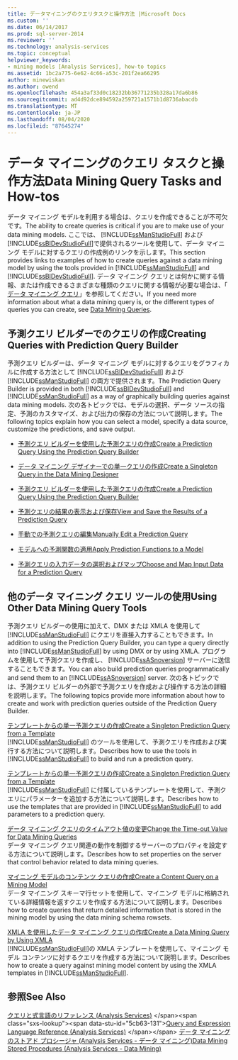 ```yaml
---
title: データマイニングのクエリタスクと操作方法 |Microsoft Docs
ms.custom: ''
ms.date: 06/14/2017
ms.prod: sql-server-2014
ms.reviewer: ''
ms.technology: analysis-services
ms.topic: conceptual
helpviewer_keywords:
- mining models [Analysis Services], how-to topics
ms.assetid: 1bc2a775-6e62-4c66-a53c-201f2ea66295
author: minewiskan
ms.author: owend
ms.openlocfilehash: 454a3af33d0c18232bb36771235b328a17da6b86
ms.sourcegitcommit: ad4d92dce894592a259721a1571b1d8736abacdb
ms.translationtype: MT
ms.contentlocale: ja-JP
ms.lasthandoff: 08/04/2020
ms.locfileid: "87645274"
---
```

# <a name="data-mining-query-tasks-and-how-tos"></a><span data-ttu-id="5cb63-102">データ マイニングのクエリ タスクと操作方法</span><span class="sxs-lookup"><span data-stu-id="5cb63-102">Data Mining Query Tasks and How-tos</span></span>
  <span data-ttu-id="5cb63-103">データ マイニング モデルを利用する場合は、クエリを作成できることが不可欠です。</span><span class="sxs-lookup"><span data-stu-id="5cb63-103">The ability to create queries is critical if you are to make use of your data mining models.</span></span> <span data-ttu-id="5cb63-104">ここでは、 [!INCLUDE[ssManStudioFull](../../includes/ssmanstudiofull-md.md)] および [!INCLUDE[ssBIDevStudioFull](../../includes/ssbidevstudiofull-md.md)]で提供されるツールを使用して、データ マイニング モデルに対するクエリの作成例のリンクを示します。</span><span class="sxs-lookup"><span data-stu-id="5cb63-104">This section provides links to examples of how to create queries against a data mining model by using the tools provided in [!INCLUDE[ssManStudioFull](../../includes/ssmanstudiofull-md.md)] and [!INCLUDE[ssBIDevStudioFull](../../includes/ssbidevstudiofull-md.md)].</span></span> <span data-ttu-id="5cb63-105">データ マイニング クエリとは何かに関する情報、または作成できるさまざまな種類のクエリに関する情報が必要な場合は、「 [データ マイニング クエリ](data-mining-queries.md)」を参照してください。</span><span class="sxs-lookup"><span data-stu-id="5cb63-105">If you need more information about what a data mining query is, or the different types of queries you can create, see [Data Mining Queries](data-mining-queries.md).</span></span>  
  
## <a name="creating-queries-with-prediction-query-builder"></a><span data-ttu-id="5cb63-106">予測クエリ ビルダーでのクエリの作成</span><span class="sxs-lookup"><span data-stu-id="5cb63-106">Creating Queries with Prediction Query Builder</span></span>  
 <span data-ttu-id="5cb63-107">予測クエリ ビルダーは、データ マイニング モデルに対するクエリをグラフィカルに作成する方法として [!INCLUDE[ssBIDevStudioFull](../../includes/ssbidevstudiofull-md.md)] および [!INCLUDE[ssManStudioFull](../../includes/ssmanstudiofull-md.md)] の両方で提供されます。</span><span class="sxs-lookup"><span data-stu-id="5cb63-107">The Prediction Query Builder is provided in both [!INCLUDE[ssBIDevStudioFull](../../includes/ssbidevstudiofull-md.md)] and [!INCLUDE[ssManStudioFull](../../includes/ssmanstudiofull-md.md)] as a way of graphically building queries against data mining models.</span></span> <span data-ttu-id="5cb63-108">次の各トピックでは、モデルの選択、データ ソースの指定、予測のカスタマイズ、および出力の保存の方法について説明します。</span><span class="sxs-lookup"><span data-stu-id="5cb63-108">The following topics explain how you can select a model, specify a data source, customize the predictions, and save output.</span></span>  
  
-   [<span data-ttu-id="5cb63-109">予測クエリ ビルダーを使用した予測クエリの作成</span><span class="sxs-lookup"><span data-stu-id="5cb63-109">Create a Prediction Query Using the Prediction Query Builder</span></span>](create-a-prediction-query-using-the-prediction-query-builder.md)  
  
-   [<span data-ttu-id="5cb63-110">データ マイニング デザイナーでの単一クエリの作成</span><span class="sxs-lookup"><span data-stu-id="5cb63-110">Create a Singleton Query in the Data Mining Designer</span></span>](create-a-singleton-query-in-the-data-mining-designer.md)  
  
-   [<span data-ttu-id="5cb63-111">予測クエリ ビルダーを使用した予測クエリの作成</span><span class="sxs-lookup"><span data-stu-id="5cb63-111">Create a Prediction Query Using the Prediction Query Builder</span></span>](create-a-prediction-query-using-the-prediction-query-builder.md)  
  
-   [<span data-ttu-id="5cb63-112">予測クエリの結果の表示および保存</span><span class="sxs-lookup"><span data-stu-id="5cb63-112">View and Save the Results of a Prediction Query</span></span>](view-and-save-the-results-of-a-prediction-query.md)  
  
-   [<span data-ttu-id="5cb63-113">手動での予測クエリの編集</span><span class="sxs-lookup"><span data-stu-id="5cb63-113">Manually Edit a Prediction Query</span></span>](manually-edit-a-prediction-query.md)  
  
-   [<span data-ttu-id="5cb63-114">モデルへの予測関数の適用</span><span class="sxs-lookup"><span data-stu-id="5cb63-114">Apply Prediction Functions to a Model</span></span>](apply-prediction-functions-to-a-model.md)  
  
-   [<span data-ttu-id="5cb63-115">予測クエリの入力データの選択およびマップ</span><span class="sxs-lookup"><span data-stu-id="5cb63-115">Choose and Map Input Data for a Prediction Query</span></span>](choose-and-map-input-data-for-a-prediction-query.md)  
  
## <a name="using-other-data-mining-query-tools"></a><span data-ttu-id="5cb63-116">他のデータ マイニング クエリ ツールの使用</span><span class="sxs-lookup"><span data-stu-id="5cb63-116">Using Other Data Mining Query Tools</span></span>  
 <span data-ttu-id="5cb63-117">予測クエリ ビルダーの使用に加えて、DMX または XMLA を使用して [!INCLUDE[ssManStudioFull](../../includes/ssmanstudiofull-md.md)] にクエリを直接入力することもできます。</span><span class="sxs-lookup"><span data-stu-id="5cb63-117">In addition to using the Prediction Query Builder, you can type a query directly into [!INCLUDE[ssManStudioFull](../../includes/ssmanstudiofull-md.md)] by using DMX or by using XMLA.</span></span> <span data-ttu-id="5cb63-118">プログラムを使用して予測クエリを作成し、 [!INCLUDE[ssASnoversion](../../includes/ssasnoversion-md.md)] サーバーに送信することもできます。</span><span class="sxs-lookup"><span data-stu-id="5cb63-118">You can also build prediction queries programmatically and send them to an [!INCLUDE[ssASnoversion](../../includes/ssasnoversion-md.md)] server.</span></span> <span data-ttu-id="5cb63-119">次の各トピックでは、予測クエリ ビルダーの外部で予測クエリを作成および操作する方法の詳細を説明します。</span><span class="sxs-lookup"><span data-stu-id="5cb63-119">The following topics provide more information about how to create and work with prediction queries outside of the Prediction Query Builder.</span></span>  
  
 [<span data-ttu-id="5cb63-120">テンプレートからの単一予測クエリの作成</span><span class="sxs-lookup"><span data-stu-id="5cb63-120">Create a Singleton Prediction Query from a Template</span></span>](create-a-singleton-prediction-query-from-a-template.md)  
 <span data-ttu-id="5cb63-121">[!INCLUDE[ssManStudioFull](../../includes/ssmanstudiofull-md.md)] のツールを使用して、予測クエリを作成および実行する方法について説明します。</span><span class="sxs-lookup"><span data-stu-id="5cb63-121">Describes how to use the tools in [!INCLUDE[ssManStudioFull](../../includes/ssmanstudiofull-md.md)] to build and run a prediction query.</span></span>  
  
 [<span data-ttu-id="5cb63-122">テンプレートからの単一予測クエリの作成</span><span class="sxs-lookup"><span data-stu-id="5cb63-122">Create a Singleton Prediction Query from a Template</span></span>](create-a-singleton-prediction-query-from-a-template.md)  
 <span data-ttu-id="5cb63-123">[!INCLUDE[ssManStudioFull](../../includes/ssmanstudiofull-md.md)] に付属しているテンプレートを使用して、予測クエリにパラメーターを追加する方法について説明します。</span><span class="sxs-lookup"><span data-stu-id="5cb63-123">Describes how to use the templates that are provided in [!INCLUDE[ssManStudioFull](../../includes/ssmanstudiofull-md.md)] to add parameters to a prediction query.</span></span>  
  
 [<span data-ttu-id="5cb63-124">データ マイニング クエリのタイムアウト値の変更</span><span class="sxs-lookup"><span data-stu-id="5cb63-124">Change the Time-out Value for Data Mining Queries</span></span>](change-the-time-out-value-for-data-mining-queries.md)  
 <span data-ttu-id="5cb63-125">データ マイニング クエリ関連の動作を制御するサーバーのプロパティを設定する方法について説明します。</span><span class="sxs-lookup"><span data-stu-id="5cb63-125">Describes how to set properties on the server that control behavior related to data mining queries.</span></span>  
  
 [<span data-ttu-id="5cb63-126">マイニング モデルのコンテンツ クエリの作成</span><span class="sxs-lookup"><span data-stu-id="5cb63-126">Create a Content Query on a Mining Model</span></span>](create-a-content-query-on-a-mining-model.md)  
 <span data-ttu-id="5cb63-127">データ マイニング スキーマ行セットを使用して、マイニング モデルに格納されている詳細情報を返すクエリを作成する方法について説明します。</span><span class="sxs-lookup"><span data-stu-id="5cb63-127">Describes how to create queries that return detailed information that is stored in the mining model by using the data mining schema rowsets.</span></span>  
  
 [<span data-ttu-id="5cb63-128">XMLA を使用したデータ マイニング クエリの作成</span><span class="sxs-lookup"><span data-stu-id="5cb63-128">Create a Data Mining Query by Using XMLA</span></span>](create-a-data-mining-query-by-using-xmla.md)  
 <span data-ttu-id="5cb63-129">[!INCLUDE[ssManStudioFull](../../includes/ssmanstudiofull-md.md)]の XMLA テンプレートを使用して、マイニング モデル コンテンツに対するクエリを作成する方法について説明します。</span><span class="sxs-lookup"><span data-stu-id="5cb63-129">Describes how to create a query against mining model content by using the XMLA templates in [!INCLUDE[ssManStudioFull](../../includes/ssmanstudiofull-md.md)].</span></span>  
  
## <a name="see-also"></a><span data-ttu-id="5cb63-130">参照</span><span class="sxs-lookup"><span data-stu-id="5cb63-130">See Also</span></span>  
 <span data-ttu-id="5cb63-131">[クエリと式言語のリファレンス &#40;Analysis Services&#41;](https://msdn.microsoft.com/library/gg492188(SQL.130).aspx) </span><span class="sxs-lookup"><span data-stu-id="5cb63-131">[Query and Expression Language Reference &#40;Analysis Services&#41;](https://msdn.microsoft.com/library/gg492188(SQL.130).aspx) </span></span>  
 [<span data-ttu-id="5cb63-132">データ マイニングのストアド プロシージャ (Analysis Services - データ マイニング)</span><span class="sxs-lookup"><span data-stu-id="5cb63-132">Data Mining Stored Procedures &#40;Analysis Services - Data Mining&#41;</span></span>](/sql/analysis-services/data-mining/data-mining-stored-procedures-analysis-services-data-mining)  
  
  
